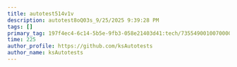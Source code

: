 ```yaml
---
title: autotest514v1v
description: autotest8oQ03s_9/25/2025 9:39:28 PM
tags: []
primary_tag: 197f4ec4-6c14-5b5e-9fb3-058e21403d41:tech/73554900100700000996/67838200100800006287
time: 225
author_profile: https://github.com/ksAutotests
author_name: ksAutotests
---
```

